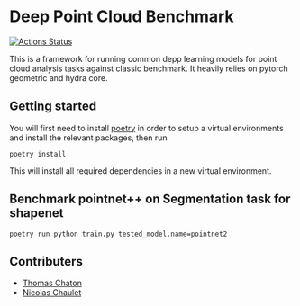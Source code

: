 # Deep Point Cloud Benchmark
[![Actions Status](https://github.com/nicolas-chaulet/deeppointcloud-benchmarks/workflows/unittesting/badge.svg)](https://github.com/nicolas-chaulet/deeppointcloud-benchmarks/actions)

This is a framework for running common depp learning models for point cloud analysis tasks against classic benchmark. It heavily relies on pytorch geometric and hydra core.

## Getting started
You will first need to install [poetry](https://poetry.eustace.io/) in order to setup a virtual environments and install the relevant packages, then run
```
poetry install
```
This will install all required dependencies in a new virtual environment.

## Benchmark pointnet++ on Segmentation task for shapenet
```
poetry run python train.py tested_model.name=pointnet2
```

## Contributers
- [Thomas Chaton](https://github.com/tchaton)
- [Nicolas Chaulet](https://github.com/nicolas-chaulet)
